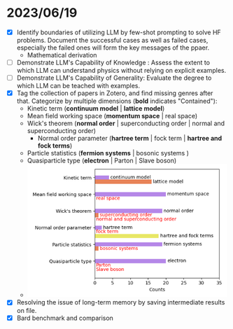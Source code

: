 # 2023/06/19
- [x] Identify boundaries of utilizing LLM by few-shot prompting to solve HF problems. Document the successful cases as well as failed cases, especially the failed ones will form the key messages of the ppaer.
  - Mathematical derivation
- [ ] Demonstrate LLM's Capability of Knowledge : Assess the extent to which LLM can understand physics without relying on explicit examples.
- [ ] Demonstrate LLM's Capability of Generality: Evaluate the degree to which LLM can be teached with examples.
- [x] Tag the collection of papers in Zotero, and find missing genres after that. Categorize by multiple dimensions (**bold** indicates "Contained"):
  - Kinetic term (**continuum model** | **lattice model**)
  - Mean field working space (**momentum space** | real space)
  - Wick's theorem (**normal order** | superconducting order | normal and superconducting order)
    - Normal order parameter  (**hartree term** | fock term | **hartree and fock terms**)
  - Particle statistics (**fermion systems** | bosonic systems )
  - Quasiparticle type (**electron** | Parton | Slave boson)
  - ![Tag statistics](tag_stat.png)
- [x] Resolving the issue of long-term memory by saving intermediate results on file.
- [x] Bard benchmark and comparison
